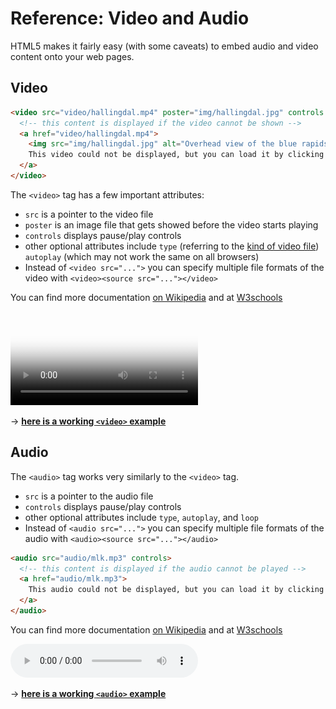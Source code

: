 # Reference: Video and Audio

HTML5 makes it fairly easy (with some caveats) to embed audio and video content onto your web pages.

## Video

```html
<video src="video/hallingdal.mp4" poster="img/hallingdal.jpg" controls loop>
  <!-- this content is displayed if the video cannot be shown -->
  <a href="video/hallingdal.mp4">
    <img src="img/hallingdal.jpg" alt="Overhead view of the blue rapids of the Hallingdal River in Norway">
    This video could not be displayed, but you can load it by clicking here.
  </a>
</video>
```

The `<video>` tag has a few important attributes:

* `src` is a pointer to the video file
* `poster` is an image file that gets showed before the video starts playing
* `controls` displays pause/play controls
* other optional attributes include `type` (referring to the [kind of video file](https://en.wikipedia.org/wiki/Media_type)) `autoplay` (which may not work the same on all browsers)
* Instead of `<video src="...">` you can specify multiple file formats of the video with `<video><source src="..."></video>`

You can find more documentation [on Wikipedia](https://en.wikipedia.org/wiki/HTML5_video) and at [W3schools](https://www.w3schools.com/tags/tag_video.asp)

<video src="video/hallingdal.mp4" poster="img/hallingdal.jpg" controls loop>
  <!-- this content is displayed if the video cannot be shown -->
  <a href="video/hallingdal.mp4">
    <img src="img/hallingdal.jpg" alt="Overhead view of the blue rapids of the Hallingdal River in Norway">
    This video could not be displayed, but you can load it by clicking here.
  </a>
</video>

→ [__here is a working `<video>` example__](https://dsj.organizer.network/~dphiffer/video-audio/video.html)

## Audio

The `<audio>` tag works very similarly to the `<video>` tag.

* `src` is a pointer to the audio file
* `controls` displays pause/play controls
* other optional attributes include `type`, `autoplay`, and `loop`
* Instead of `<audio src="...">` you can specify multiple file formats of the audio with `<audio><source src="..."></audio>`

```html
<audio src="audio/mlk.mp3" controls>
  <!-- this content is displayed if the audio cannot be played -->
  <a href="audio/mlk.mp3">
    This audio could not be displayed, but you can load it by clicking here.
  </a>
</audio>
```

You can find more documentation [on Wikipedia](https://en.wikipedia.org/wiki/HTML5_audio) and at [W3schools](https://www.w3schools.com/tags/tag_audio.asp)

<audio src="audio/mlk.mp3" controls>
  <!-- this content is displayed if the audio cannot be played -->
  <a href="audio/mlk.mp3">
    This audio could not be displayed, but you can load it by clicking here.
  </a>
</audio>

→ [__here is a working `<audio>` example__](https://dsj.organizer.network/~dphiffer/video-audio/audio.html)
